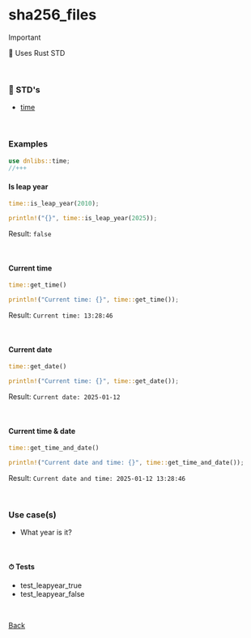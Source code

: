 # sha256_files

> [!IMPORTANT]
>
> 🦀 Uses Rust STD

<br>

### 🦀 STD's

 - [time](https://doc.rust-lang.org/std/time/ "https://doc.rust-lang.org/std/time/")

<br>

### Examples
```rust
use dnlibs::time;
//+++
```


#### Is leap year
```rust
time::is_leap_year(2010);
```
```rust
println!("{}", time::is_leap_year(2025));
```
Result: ```false```

<br>

#### Current time
```rust
time::get_time()
```
```rust
println!("Current time: {}", time::get_time());
```
Result: ```Current time: 13:28:46```

<br>

#### Current date
```rust
time::get_date()
```
```rust
println!("Current time: {}", time::get_date());
```
Result: ```Current date: 2025-01-12```

<br>

#### Current time & date
```rust
time::get_time_and_date()
```
```rust
println!("Current date and time: {}", time::get_time_and_date());
```
Result: ```Current date and time: 2025-01-12 13:28:46```

<br>

### Use case(s)
 - What year is it?

<br>

#### ⏱ Tests
 - test_leapyear_true
 - test_leapyear_false


<br>

[Back](index.md "index.md")
